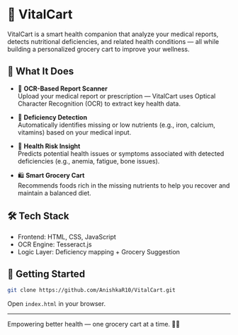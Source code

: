 # 🛒 VitalCart

VitalCart is a smart health companion that analyze your medical reports, detects nutritional deficiencies, and related health conditions — all while building a personalized grocery cart to improve your wellness.

## 🧠 What It Does

- 📄 **OCR-Based Report Scanner**  
  Upload your medical report or prescription — VitalCart uses Optical Character Recognition (OCR) to extract key health data.

- 🧬 **Deficiency Detection**  
  Automatically identifies missing or low nutrients (e.g., iron, calcium, vitamins) based on your medical input.

- 🚨 **Health Risk Insight**  
  Predicts potential health issues or symptoms associated with detected deficiencies (e.g., anemia, fatigue, bone issues).

- 🛍️ **Smart Grocery Cart**  
  Recommends foods rich in the missing nutrients to help you recover and maintain a balanced diet.

## 🛠️ Tech Stack

- Frontend: HTML, CSS, JavaScript
- OCR Engine: Tesseract.js
- Logic Layer: Deficiency mapping + Grocery Suggestion

## 🚀 Getting Started

```bash
git clone https://github.com/AnishkaR10/VitalCart.git
```
Open `index.html` in your browser.

---

Empowering better health — one grocery cart at a time. 🥦🧃
